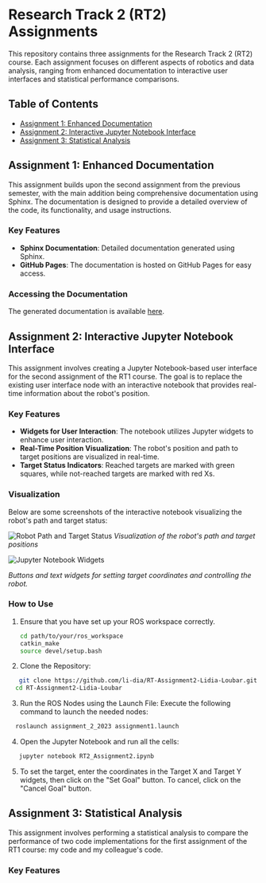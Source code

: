 # Research Track 2 (RT2) Assignments

This repository contains three assignments for the Research Track 2 (RT2) course. Each assignment focuses on different aspects of robotics and data analysis, ranging from enhanced documentation to interactive user interfaces and statistical performance comparisons.

## Table of Contents
- [Assignment 1: Enhanced Documentation](#assignment-1-enhanced-documentation)
- [Assignment 2: Interactive Jupyter Notebook Interface](#assignment-2-interactive-jupyter-notebook-interface)
- [Assignment 3: Statistical Analysis](#assignment-3-statistical-analysis)

## Assignment 1: Enhanced Documentation

This assignment builds upon the second assignment from the previous semester, with the main addition being comprehensive documentation using Sphinx. The documentation is designed to provide a detailed overview of the code, its functionality, and usage instructions.

### Key Features
- **Sphinx Documentation**: Detailed documentation generated using Sphinx.
- **GitHub Pages**: The documentation is hosted on GitHub Pages for easy access.

### Accessing the Documentation
The generated documentation is available [here](https://li-dia.github.io/RT2_Assignments_1_2_3/).

## Assignment 2: Interactive Jupyter Notebook Interface

This assignment involves creating a Jupyter Notebook-based user interface for the second assignment of the RT1 course. The goal is to replace the existing user interface node with an interactive notebook that provides real-time information about the robot's position.

### Key Features
- **Widgets for User Interaction**: The notebook utilizes Jupyter widgets to enhance user interaction.
- **Real-Time Position Visualization**: The robot's position and path to target positions are visualized in real-time.
- **Target Status Indicators**: Reached targets are marked with green squares, while not-reached targets are marked with red Xs.

### Visualization
Below are some screenshots of the interactive notebook visualizing the robot's path and target status:

![Robot Path and Target Status](https://github.com/li-dia/RT2_Assignments_1_2_3/assets/118188149/0f0bd620-fd61-4364-b9dd-afaa356170c9)
*Visualization of the robot's path and target positions*


![Jupyter Notebook Widgets](https://github.com/li-dia/RT2_Assignments_1_2_3/assets/118188149/b3ceb29e-b48f-4bbb-a42c-024d5cffd388)

*Buttons and text widgets for setting target coordinates and controlling the robot.*

### How to Use

1. Ensure that you have set up your ROS workspace correctly.

   ```bash
   cd path/to/your/ros_workspace
   catkin_make
   source devel/setup.bash
2. Clone the Repository:
```bash
   git clone https://github.com/li-dia/RT-Assignment2-Lidia-Loubar.git
  cd RT-Assignment2-Lidia-Loubar
```
3. Run the ROS Nodes using the Launch File:
Execute the following command to launch the needed nodes:

```bash
  roslaunch assignment_2_2023 assignment1.launch
```
4. Open the Jupyter Notebook and run all the cells:
```bash
   jupyter notebook RT2_Assignment2.ipynb
```
  
5. To set the target, enter the coordinates in the Target X and Target Y widgets, then click on the "Set Goal" button. To cancel, click on the "Cancel Goal" button.

## Assignment 3: Statistical Analysis
This assignment involves performing a statistical analysis to compare the performance of two code implementations for the first assignment of the RT1 course: my code and my colleague's code.

### Key Features
